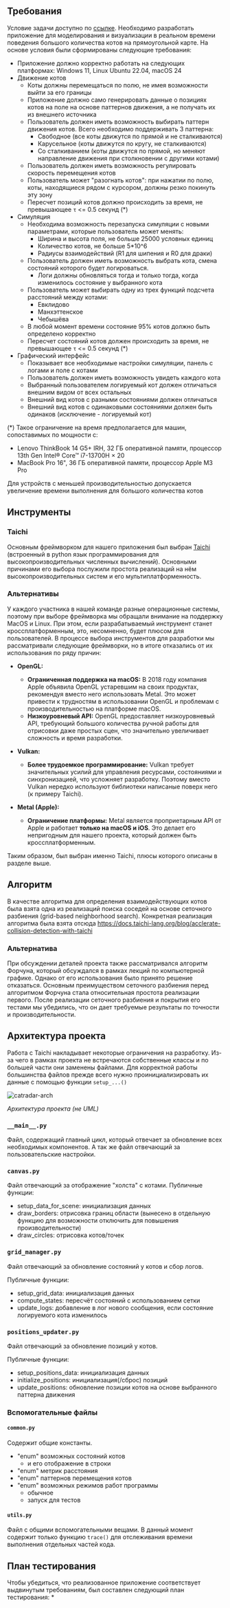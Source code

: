 ## Требования 
Условие задачи доступно по [ссылке](https://docs.google.com/document/d/1XVtSK7dWyxdnMc5_6oWdgPVQMg05BTsL3GECMffpDtE/edit?tab=t.0). Необходимо разработать приложение для моделирования и визуализации в реальном времени поведения большого количества котов на прямоугольной карте.
На основе условия были сформированы следующие требования:

 - Приложение должно корректно работать на следующих платформах: Windows 11, Linux Ubuntu 22.04, macOS 24
 - Движение котов
   - Коты должны перемещаться по полю, не имея возможности выйти за его границы
   - Приложение должно само генерировать данные о позициях котов на поле на основе паттернов движения, а не получать их из внешнего источника
   - Пользователь должен иметь возможность выбирать паттерн движения котов. Всего необходимо поддерживать 3 паттерна:
     - Свободное (все коты движутся по прямой и не сталкиваются)
     - Карусельное (коты движутся по кругу, не сталкиваются)
     - Со сталкиванием (коты движутся по прямой, но меняют направление движения при столкновении с другими котами)
   - Пользователь должен иметь возможность регулировать скорость перемещения котов
   - Пользователь может "разогнать котов": при нажатии по полю, коты, находящиеся рядом с курсором, должны резко покинуть эту зону
   - Пересчет позиций котов должно происходить за время, не превышающее `τ` <= 0.5 секунд (*)
 - Симуляция
   - Необходима возможность перезапуска симуляции с новыми параметрами, которые пользователь может менять:
     - Ширина и высота поля, не больше 25000 условных единиц
     - Количество котов, не больше 5*10^6
     - Радиусы взаимодействий (R1 для шипения и R0 для драки)
   - Пользователь должен иметь возможность выбрать кота, смена состояний которого будет логироваться.
     - Логи должны обновляться тогда и только тогда, когда изменилось состояние у выбранного кота 
   - Пользователь может выбирать одну из трех функций подсчета расстояний между котами:
     - Евклидово
     - Манхэттенское
     - Чебышёва
   - В любой момент времени состояние 95% котов должно быть определено корректно
   - Пересчет состояний котов должен происходить за время, не превышающее `τ` <= 0.5 секунд (*)
 - Графический интерфейс
   - Показывает все необходимые настройки симуляции, панель с логами и поле с котами
   - Пользователь должен иметь возможность увидеть каждого кота
   - Выбранный пользователем логируемый кот должен отличаться внешним видом от всех остальных
   - Внешний вид котов с разными состояниями должен отличаться
   - Внешний вид котов с одинаковыми состояниями должен быть одинаков (исключение - логируемый кот)

(*) Такое ограничение на время предполагается для машин, сопоставимых по мощности с:
 - Lenovo ThinkBook 14 G5+ IRH, 32 ГБ оперативной памяти, процессор 13th Gen Intel® Core™ i7-13700H × 20
 - MacBook Pro 16", 36 ГБ оперативной памяти, процессор Apple M3 Pro

Для устройств с меньшей производительностью допускается увеличение времени выполнения для большого количества котов 

## Инструменты
### Taichi
Основным фреймворком для нашего приложения был выбран [Taichi](https://www.taichi-lang.org/) (встроенный в python язык программирования для высокопроизводительных численных вычислений). Основными причинами его выбора послужили простота реализаций на нём высокопроизводительных систем и его мультиплатформенность.


### Альтернативы

У каждого участника в нашей команде разные операционные системы, поэтому при выборе фреймворка мы обращали внимание на поддержку MacOS и Linux.
При этом, если разрабатываемый инструмент станет кроссплатформенным, это, несомненно, будет плюсом для пользователей.
В процессе выбора инструментов для разработки мы рассматривали следующие фреймворки, но в итоге отказались от их использования по ряду причин:

-   **OpenGL:**
    *  **Ограниченная поддержка на macOS:** В 2018 году компания Apple объявила OpenGL устаревшим на своих продуктах, рекомендуя вместо него использовать Metal. Это может привести к трудностям в использовании OpenGL и проблемам с производительностью на платформе macOS.
    *   **Низкоуровневый API:** OpenGL предоставляет низкоуровневый API, требующий большого количества ручной работы для отрисовки даже простых сцен, что значительно увеличивает сложность и время разработки.

-   **Vulkan:**
    *   **Более трудоемкое программирование:** Vulkan требует значительных усилий для управления ресурсами, состояниями и синхронизацией, что усложняет разработку. Поэтому вместо Vulkan нередко используют библиотеки написаные поверх него (к примеру Taichi).

-   **Metal (Apple):**
    *   **Ограничение платформы:** Metal является проприетарным API от Apple и работает **только на macOS и iOS**. Это делает его непригодным для нашего проекта, который должен быть кроссплатформенным.

Таким образом, был выбран именно Taichi, плюсы которого описаны в разделе выше.

## Алгоритм

В качестве алгоритма для определения взаимодействующих котов была взята одна из реализаций поиска соседей на основе сеточного разбиения (grid-based neighborhood search). Конкретная реализация алгоритма была взята отсюда https://docs.taichi-lang.org/blog/acclerate-collision-detection-with-taichi

### Альтернатива
При обсуждении деталей проекта также рассматривался алгоритм Форчуна, который обсуждался в рамках лекций по компьютерной графике. Однако от его использования было принято решение отказаться. Основным преимуществом сеточного разбиения перед алгоритмом Форчуна стала относительная простота реализации первого.
После реализации сеточного разбиения и покрытия его тестами мы убедились, что он дает требуемые результаты по точности и производительности.

## Архитектура проекта

Работа с Taichi накладывает некоторые ограничения на разработку. Из-за чего в рамках проекта не встречаются собственные классы и по большей части они заменены файлами. Для корректной работы большинства файлов прежде всего нужно проинициализировать их данные с помощью функции `setup_...()`

![catradar-arch](https://github.com/user-attachments/assets/477128a4-c033-425c-a51a-bc784d69b795)

*Архитектура проекта (не UML)*

### `__main__.py`

Файл, содержащий главный цикл, который отвечает за обновление всех необходимых компонентов.
А так же файл отвечающий за пользовательские настройки.

### `canvas.py`
Файл отвечающий за отображение "холста" с котами.
Публичные функции:
- setup_data_for_scene: инициализация данных
- draw_borders: отрисовка границ области (вынесено в отдельную функцию для возможности отключить для повышения производительности)
- draw_circles: отрисовка котов/точек


### `grid_manager.py`
Файл отвечающий за обновление состояний у котов и сбор логов.

Публичные функции:
- setup_grid_data: инициализация данных
- compute_states: пересчёт состояний с использованием сетки
- update_logs: добавление в лог нового сообщения, если состояние логируемого кота изменилось


### `positions_updater.py`
Файл отвечающий за обновление позиций у котов.

Публичные функции:
- setup_positions_data: инициализация данных
- initialize_positions: инициализация(/сброс) позиций
- update_positions: обновление позиции котов на основе выбранного паттерна движения



### Вспомогательные файлы
#### `common.py`
Содержит общие константы.
- "enum" возможных состояний котов
	- и его отображение в строки
- "enum" метрик расстояния
- "enum" паттернов перемещения котов
- "enum" возможных режимов работ программы
	- обычное
	- запуск для тестов

#### `utils.py`
Файл с общими вспомогательными вещами. В данный момент содержит только функцию `trace()` для отслеживания времени выполнения отдельных частей кода.

## План тестирования
Чтобы убедиться, что реализованное приложение соответствует выдвинутым требованиям, был составлен следующий план тестирования:
* 